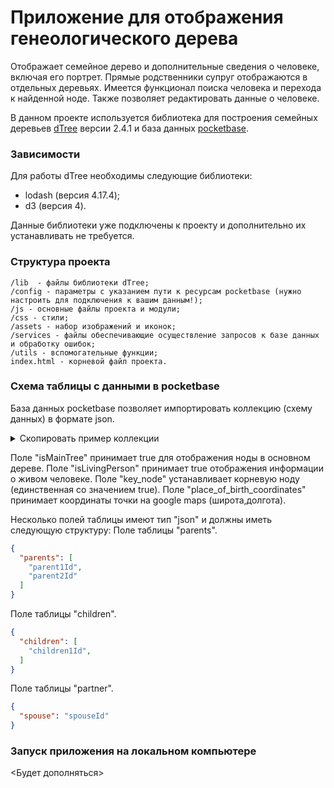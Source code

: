 # Приложение для отображения генеологического дерева

Отображает семейное дерево и дополнительные сведения о человеке, включая его портрет. Прямые родственники супруг отображаются в отдельных деревьях.
Имеется функционал поиска человека и перехода к найденной ноде.
Также позволяет редактировать данные о человеке.

В данном проекте используется библиотека для построения семейных деревьев [dTree](https://github.com/ErikGartner/dTree) версии 2.4.1 и база данных [pocketbase](https://pocketbase.io/).

### Зависимости
Для работы dTree необходимы следующие библиотеки:
* lodash (версия 4.17.4);
* d3 (версия 4).

Данные библиотеки уже подключены к проекту и дополнительно их устанавливать не требуется.

### Структура проекта
    /lib  - файлы библиотеки dTree;
    /config - параметры с указанием пути к ресурсам pocketbase (нужно настроить для подключения к вашим данным!);
    /js - основные файлы проекта и модули;
    /css - стили;
    /assets - набор изображений и иконок;
    /services - файлы обеспечивающие осуществление запросов к базе данных и обработку ошибок;
    /utils - вспомогательные функции;
    index.html - корневой файл проекта.

### Схема таблицы с данными в pocketbase
База данных pocketbase позволяет импортировать коллекцию (схему данных) в формате json.

<details> <summary>Скопировать пример коллекции</summary>

```json
[
    {
        "id": "djal99a7q4a4nnb",
        "name": "genealogy",
        "type": "base",
        "system": false,
        "schema": [
            {
                "system": false,
                "id": "1cpdgevn",
                "name": "name",
                "type": "text",
                "required": true,
                "presentable": false,
                "unique": false,
                "options": {
                    "min": null,
                    "max": null,
                    "pattern": ""
                }
            },
            {
                "system": false,
                "id": "3oxskp1c",
                "name": "gender",
                "type": "select",
                "required": true,
                "presentable": false,
                "unique": false,
                "options": {
                    "maxSelect": 1,
                    "values": [
                        "M",
                        "F"
                    ]
                }
            },
            {
                "system": false,
                "id": "y7f7i70j",
                "name": "portret",
                "type": "file",
                "required": false,
                "presentable": false,
                "unique": false,
                "options": {
                    "mimeTypes": [
                        "image/jpeg",
                        "image/vnd.mozilla.apng",
                        "image/png"
                    ],
                    "thumbs": [
                        "200x200f"
                    ],
                    "maxSelect": 1,
                    "maxSize": 5242880,
                    "protected": false
                }
            },
            {
                "system": false,
                "id": "rjs05tyj",
                "name": "date_of_birth",
                "type": "text",
                "required": true,
                "presentable": false,
                "unique": false,
                "options": {
                    "min": null,
                    "max": 20,
                    "pattern": ""
                }
            },
            {
                "system": false,
                "id": "wh80oml2",
                "name": "date_of_death",
                "type": "text",
                "required": false,
                "presentable": false,
                "unique": false,
                "options": {
                    "min": null,
                    "max": 20,
                    "pattern": ""
                }
            },
            {
                "system": false,
                "id": "hj19lfca",
                "name": "place_of_birth",
                "type": "text",
                "required": false,
                "presentable": false,
                "unique": false,
                "options": {
                    "min": null,
                    "max": 50,
                    "pattern": ""
                }
            },
            {
                "system": false,
                "id": "12xua8gn",
                "name": "place_of_birth_coordinates",
                "type": "text",
                "required": false,
                "presentable": false,
                "unique": false,
                "options": {
                    "min": null,
                    "max": null,
                    "pattern": ""
                }
            },
            {
                "system": false,
                "id": "qfatge8n",
                "name": "place_of_death",
                "type": "text",
                "required": false,
                "presentable": false,
                "unique": false,
                "options": {
                    "min": null,
                    "max": 50,
                    "pattern": ""
                }
            },
            {
                "system": false,
                "id": "n3tnaasl",
                "name": "information",
                "type": "editor",
                "required": false,
                "presentable": false,
                "unique": false,
                "options": {
                    "convertUrls": false
                }
            },
            {
                "system": false,
                "id": "t5b1guf8",
                "name": "parents",
                "type": "json",
                "required": false,
                "presentable": false,
                "unique": false,
                "options": {
                    "maxSize": 2000000
                }
            },
            {
                "system": false,
                "id": "uanxbdqu",
                "name": "children",
                "type": "json",
                "required": false,
                "presentable": false,
                "unique": false,
                "options": {
                    "maxSize": 2000000
                }
            },
            {
                "system": false,
                "id": "vgdxarjd",
                "name": "partner",
                "type": "json",
                "required": false,
                "presentable": false,
                "unique": false,
                "options": {
                    "maxSize": 2000000
                }
            },
            {
                "system": false,
                "id": "2tmbacn5",
                "name": "key_node",
                "type": "bool",
                "required": false,
                "presentable": false,
                "unique": false,
                "options": {}
            },
            {
                "system": false,
                "id": "5xbc2aun",
                "name": "isLivingPerson",
                "type": "bool",
                "required": false,
                "presentable": false,
                "unique": false,
                "options": {}
            },
            {
                "system": false,
                "id": "hpittoif",
                "name": "isMainTree",
                "type": "bool",
                "required": false,
                "presentable": false,
                "unique": false,
                "options": {}
            }
        ],
        "indexes": [],
        "listRule": "",
        "viewRule": null,
        "createRule": null,
        "updateRule": null,
        "deleteRule": null,
        "options": {}
    }
]
```
</details>

Поле "isMainTree" принимает true для отображения ноды в основном дереве.
Поле "isLivingPerson" принимает true отображения информации о живом человеке.
Поле "key_node" устанавливает корневую ноду (единственная со значением true).
Поле "place_of_birth_coordinates" принимает координаты точки на google maps (широта,долгота).

Несколько полей таблицы имеют тип "json" и должны иметь следующую структуру:
Поле таблицы "parents".
```json
{
  "parents": [
    "parent1Id",
    "parent2Id"
  ]
}
```

Поле таблицы "children".
```json
{
  "children": [
    "children1Id",
  ]
}
```

Поле таблицы "partner".
```json
{
  "spouse": "spouseId"
}
```


### Запуск приложения на локальном компьютере
<Будет дополняться>